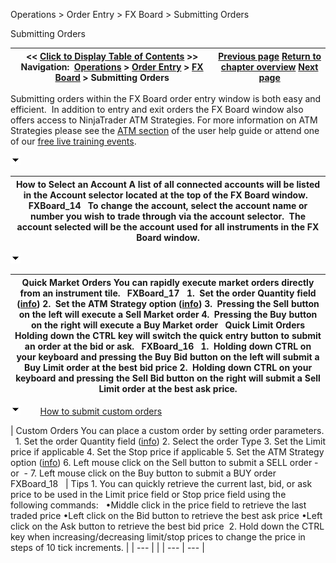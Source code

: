 ﻿


Operations \> Order Entry \> FX Board \> Submitting Orders






















Submitting Orders







| \<\< [Click to Display Table of Contents](submitting_orders_fx_board.md) \>\> **Navigation:**     [Operations](operations.md) \> [Order Entry](order_entry.md) \> [FX Board](fx_board.md) \> Submitting Orders | [Previous page](working_with_instrument_tiles_fx_board.md) [Return to chapter overview](fx_board.md) [Next page](modifying_and_cancelling_orders_fx_board.md) |
| --- | --- |














Submitting orders within the FX Board order entry window is both easy and efficient.  In addition to entry and exit orders the FX Board window also offers access to NinjaTrader  ATM Strategies. For more information on ATM Strategies please see the [ATM section](atm_strategy.md) of the user help guide or attend one of our [free live training events](http://www.ninjatrader.com/webinars.php).


![tog_minus](tog_minus.gif)




| How to Select an Account A list of all connected accounts will be listed in the Account selector located at the top of the FX Board window.    FXBoard_14   To change the account, select the account name or number you wish to trade through via the account selector.  The account selected will be the account used for all instruments in the FX Board window. |
| --- |



![tog_minus](tog_minus.gif)




| Quick Market Orders You can rapidly execute market orders directly from an instrument tile.   FXBoard_17   1\.  Set the order Quantity field ([info](quantity_selector.md)) 2\.  Set the ATM Strategy option ([info](atm_strategy_parameters.md)) 3\.  Pressing the Sell button on the left will execute a Sell Market order 4\.  Pressing the Buy button on the right will execute a Buy Market order   Quick Limit Orders Holding down the CTRL key will switch the quick entry button to submit an order at the bid or ask.   FXBoard_16   1\.  Holding down CTRL on your keyboard and pressing the Buy Bid button on the left will submit a Buy Limit order at the best bid price 2\.  Holding down CTRL on your keyboard and pressing the Sell Bid button on the right will submit a Sell Limit order at the best ask price. |
| --- |



![tog_minus](tog_minus.gif)        [How to submit custom orders](javascript:HMToggle('toggle','HowToSubmitCustomOrders','HowToSubmitCustomOrders_ICON'))




| Custom Orders You can place a custom order by setting order parameters.   1\. Set the order Quantity field ([info](quantity_selector.md)) 2\. Select the order Type 3\. Set the Limit price if applicable 4\. Set the Stop price if applicable 5\. Set the ATM Strategy option ([info](atm_strategy_parameters.md)) 6\. Left mouse click on the Sell button to submit a SELL order  \- or  \- 7\. Left mouse click on the Buy button to submit a BUY order   FXBoard_18     | Tips 1\. You can quickly retrieve the current last, bid, or ask price to be used in the Limit price field or Stop price field using the following commands:    •Middle click in the price field to retrieve the last traded price •Left click on the Bid button to retrieve the best ask price •Left click on the Ask button to retrieve the best bid price  2\. Hold down the CTRL key when increasing/decreasing limit/stop prices to change the price in steps of 10 tick increments. | | --- | |
| --- | --- |










